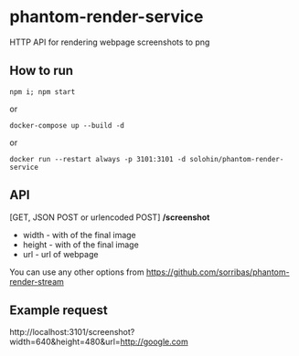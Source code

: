 # phantom-render-service
HTTP API for rendering webpage screenshots to png

## How to run
```npm i; npm start```

or

```docker-compose up --build -d```

or

```docker run --restart always -p 3101:3101 -d solohin/phantom-render-service```

## API
[GET, JSON POST or urlencoded POST] **/screenshot**

- width - with of the final image
- height - with of the final image
- url - url of webpage

You can use any other options from https://github.com/sorribas/phantom-render-stream

## Example request
http://localhost:3101/screenshot?width=640&height=480&url=http://google.com
